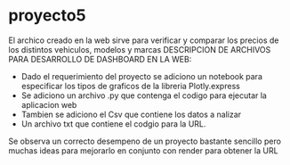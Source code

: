 # proyecto5
El archico creado en la web sirve para verificar y comparar los precios de los distintos vehiculos, modelos y marcas
DESCRIPCION DE ARCHIVOS PARA DESARROLLO DE DASHBOARD EN LA WEB:

- Dado el requerimiento del proyecto se adiciono un notebook para especificar los tipos de graficos de la libreria Plotly.express
- Se adiciono un archivo .py que contenga el codigo para ejecutar la aplicacion web
- Tambien se adiciono  el Csv que contiene los datos a nalizar
- Un archivo txt que contiene el codgio para la URL.

Se observa un correcto desempeno de un proyecto bastante sencillo pero muchas ideas para mejorarlo en conjunto con render para obtener la URL
